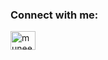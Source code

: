 


<h3 align="left">Connect with me:</h3>
<p align="left">
<a href="https://linkedin.com/in/muneeb-sahaf" target="blank"><img align="center" src="https://raw.githubusercontent.com/rahuldkjain/github-profile-readme-generator/master/src/images/icons/Social/linked-in-alt.svg" alt="muneeb-sahaf" height="30" width="40" /></a>

